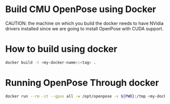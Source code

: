 # Build CMU OpenPose using Docker
CAUTION: the machine on which you build the docker needs to have NVidia drivers installed since we are going to install OpenPose with CUDA support.

# How to build using docker
```sh
docker build -t <my-docker-name>:<tag> .
```

# Running OpenPose Through docker
```sh
docker run --rm -it --gpus all -w /opt/openpose -v ${PWD}:/tmp <my-docker-name>:<tag> /opt/openpose/build/examples/openpose/openpose.bin --video /opt/openpose/examples/media/video.avi --write_json /tmp --display 0 --render_pose 0
```
